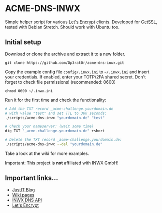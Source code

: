 # ACME-DNS-INWX
Simple helper script for various [Let's Encrypt][1] clients.
Developed for [GetSSL][2], tested with Debian Stretch. Should
work with Ubuntu too.

## Initial setup
Download or clone the archive and extract it to a new folder.

`git clone https://github.com/Op3rat0r/acme-dns-inwx.git`

Copy the example config file `config/.inwx.ini` to `~/.inwx.ini` and
insert your credentials. If enabled, enter your TOTP/2FA shared secret.
Don't forget to check file permissions! (recommended: 0600)

`chmod 0600 ~/.inwx.ini`

Run it for the first time and check the functionality:

```bash
# Add the TXT record _acme-challenge.yourdomain.de
# with value "test" and set TTL to 300 seconds:
./scripts/acme-dns-inwx "yourdomain.de" "test"

# Check your nameserver: (wait some time)
dig TXT "_acme-challenge.yourdomain.de" +short

# Delete the TXT record _acme-challenge.yourdomain.de:
./scripts/acme-dns-inwx --del "yourdomain.de"
```

Take a look at the wiki for more examples.

Important: This project is **not** affiliated with INWX GmbH!

## Important links...
* [JustIT Blog](https://justit.eu/blog/)
* [Wiki pages](https://github.com/Op3rat0r/acme-dns-inwx/wiki)
* [INWX DNS API](https://www.inwx.com/en/offer/api)
* [Let's Encrypt](https://letsencrypt.org/)

[1]: https://letsencrypt.org/docs/client-options/
[2]: https://github.com/srvrco/getssl
